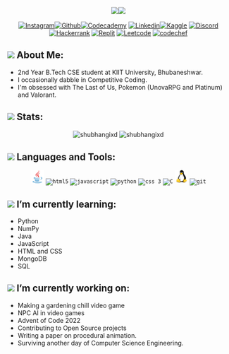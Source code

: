 <p align="center"><img src="https://i.pinimg.com/originals/f0/34/24/f03424bd0298f06f09d9299e930abef3.gif" height="175"><img src="https://i.pinimg.com/originals/16/c2/41/16c24137ad4ce2e32a3eb1b8c4a659aa.gif" height="175"></p>
<p align = "center">
<a href='https://www.instagram.com/shuffyy/' target="_blank"><img alt='Instagram' src='https://img.shields.io/badge/Instagram-100000?style=for-the-badge&logo=Instagram&logoColor=white&labelColor=000000&color=FF009E'/></a><a href='https://github.com/ShubhangiXD' target="_blank"><img alt='Github' src='https://img.shields.io/badge/github-100000?style=for-the-badge&logo=Github&logoColor=FFFFFF&labelColor=000000&color=B700FF'/></a><a href='https://www.codecademy.com/profiles/ShubhangiXD' target="_blank"><img alt='Codecademy' src='https://img.shields.io/badge/Codecademy-100000?style=for-the-badge&logo=Codecademy&logoColor=white&labelColor=black&color=1F1449'/></a> <a href='https://www.linkedin.com/in/shubhangi-dutta/' target="_blank"><img alt='Linkedin' src='https://img.shields.io/badge/Linkedin-100000?style=for-the-badge&logo=Linkedin&logoColor=white&labelColor=000000&color=0072b1'/><a href='https://www.kaggle.com/shubhangixd' target="_blank"><img alt='Kaggle' src='https://img.shields.io/badge/KAGGLE-100000?style=for-the-badge&logo=Kaggle&logoColor=white&labelColor=black&color=31A6FF'/></a></a> <a href='https://discord.com/channels/@me/755808235658805412' target="_blank"><img alt='Discord' src='https://img.shields.io/badge/Discord-100000?style=for-the-badge&logo=Discord&logoColor=white&labelColor=000000&color=7289da'/></a> <a href='https://www.hackerrank.com/d_shubhangi1510' target="_blank"><img alt='Hackerrank' src='https://img.shields.io/badge/Hackerrank-100000?style=for-the-badge&logo=Hackerrank&logoColor=white&labelColor=000000&color=00B304'/></a> <a href='https://replit.com/@ShubhangiXD' target="_blank"><img alt='Replit' src='https://img.shields.io/badge/Replit-100000?style=for-the-badge&logo=Replit&logoColor=white&labelColor=000000&color=FF7C00'/></a> <a href='https://leetcode.com/ShubhangiXD/' target="_blank"><img alt='Leetcode' src='https://img.shields.io/badge/Leetcode-100000?style=for-the-badge&logo=Leetcode&logoColor=white&labelColor=000000&color=FF9900'/></a> <a href='https://www.codechef.com/users/shubhangixd' target="_blank"><img alt='codechef' src='https://img.shields.io/badge/Codechef-100000?style=for-the-badge&logo=codechef&logoColor=white&labelColor=000000&color=8D7150'/></a></p>

## <img src="https://68.media.tumblr.com/5e24c0f622cd961d6735a615d1d4b14f/tumblr_oikfakRxD01vala9ro1_500.gif" height="30"> About Me:

* 2nd Year B.Tech CSE student at KIIT University, Bhubaneshwar.
* I occasionally dabble in Competitive Coding.
* I'm obsessed with The Last of Us, Pokemon (UnovaRPG and Platinum) and Valorant.

## <img src="https://66.media.tumblr.com/tumblr_maorbj6OOz1rfjowdo1_500.gif" height="45"> Stats:

<p align = "center"><img align="center" src="https://github-readme-stats.vercel.app/api/top-langs?username=shubhangixd&show_icons=true&locale=en&layout=compact&theme=omni" alt="shubhangixd" height="175"> <img align="center" src="https://github-readme-streak-stats.herokuapp.com/?user=shubhangixd&theme=omni" alt="shubhangixd" height="175"></p>

## <img src="https://24.media.tumblr.com/tumblr_m6xhlqHCaD1ra452ho1_r1_500.gif" height="30"> Languages and Tools:
<!--<p align="left"> <a href="https://www.blender.org/" target="_blank" rel="noreferrer"> <img src="https://download.blender.org/branding/community/blender_community_badge_white.svg" alt="blender" width="40" height="40"/> </a> <a href="https://www.cprogramming.com/" target="_blank" rel="noreferrer"> <img src="https://raw.githubusercontent.com/devicons/devicon/master/icons/c/c-original.svg" alt="c" width="40" height="40"/> </a> <a href="https://www.w3schools.com/cpp/" target="_blank" rel="noreferrer"> <img src="https://raw.githubusercontent.com/devicons/devicon/master/icons/cplusplus/cplusplus-original.svg" alt="cplusplus" width="40" height="40"/> </a> <a href="https://www.w3schools.com/css/" target="_blank" rel="noreferrer"> <img src="https://raw.githubusercontent.com/devicons/devicon/master/icons/css3/css3-original-wordmark.svg" alt="css3" width="40" height="40"/> </a> <a href="https://git-scm.com/" target="_blank" rel="noreferrer"> <img src="https://www.vectorlogo.zone/logos/git-scm/git-scm-icon.svg" alt="git" width="40" height="40"/> </a> <a href="https://www.w3.org/html/" target="_blank" rel="noreferrer"> <img src="https://raw.githubusercontent.com/devicons/devicon/master/icons/html5/html5-original-wordmark.svg" alt="html5" width="40" height="40"/> </a> <a href="https://www.java.com" target="_blank" rel="noreferrer"> <img src="https://raw.githubusercontent.com/devicons/devicon/master/icons/java/java-original.svg" alt="java" width="40" height="40"/> </a> <a href="https://developer.mozilla.org/en-US/docs/Web/JavaScript" target="_blank" rel="noreferrer"> <img src="https://raw.githubusercontent.com/devicons/devicon/master/icons/javascript/javascript-original.svg" alt="javascript" width="40" height="40"/> </a> <a href="https://www.linux.org/" target="_blank" rel="noreferrer"> <img src="https://raw.githubusercontent.com/devicons/devicon/master/icons/linux/linux-original.svg" alt="linux" width="40" height="40"/> </a> <a href="https://www.python.org" target="_blank" rel="noreferrer"> <img src="https://raw.githubusercontent.com/devicons/devicon/master/icons/python/python-original.svg" alt="python" width="40" height="40"/> </a> <a href="https://unity.com/" target="_blank" rel="noreferrer"> <img src="https://www.vectorlogo.zone/logos/unity3d/unity3d-icon.svg" alt="unity" width="40" height="40"/> </a> </p>-->

<p align = "center"><code><img src="https://raw.githubusercontent.com/devicons/devicon/master/icons/java/java-original.svg" alt="java" width="30px"/></code>
<code><img title="HTML 5" alt="html5" width="30px" src="https://cdn.jsdelivr.net/gh/devicons/devicon/icons/html5/html5-original.svg" /></code>
<code><img title="JavaScript" alt="javascript" width="30px" src="https://cdn.jsdelivr.net/gh/devicons/devicon/icons/javascript/javascript-original.svg" /></code>
<code><img title="Python" alt="python" width="35px" src="https://cdn.jsdelivr.net/gh/devicons/devicon/icons/python/python-original.svg" /></code>
<code><img title="CSS 3" alt="css 3" width="30px" src="https://cdn.jsdelivr.net/gh/devicons/devicon/icons/css3/css3-original.svg" /></code>
<code><img title="C" alt="C" width="30px" src="https://cdn.jsdelivr.net/gh/devicons/devicon/icons/c/c-original.svg" /></code>
<code><img src="https://raw.githubusercontent.com/devicons/devicon/master/icons/linux/linux-original.svg" alt="linux" width="30"/></code>
<code><img src="https://www.vectorlogo.zone/logos/git-scm/git-scm-icon.svg" alt="git" width="30px"/></code></p>

## <img src="https://thumbs.gfycat.com/TestyConstantKissingbug-max-1mb.gif" height="40"> I’m currently learning:
* Python
* NumPy
* Java
* JavaScript
* HTML and CSS
* MongoDB
* SQL


## <img src="https://i.pinimg.com/originals/fe/a7/0f/fea70f5fa5273404d9f72afb163dfd0a.gif" height="50"> I’m currently working on:

* Making a gardening chill video game
* NPC AI in video games
* Advent of Code 2022
* Contributing to Open Source projects
* Writing a paper on procedural animation.
* Surviving another day of Computer Science Engineering.
<!--mmmmm if you see this say hi!-->
